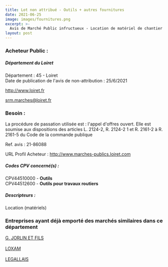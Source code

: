 ```yaml
---
title: Lot non attribué - Outils + autres fournitures
date: 2021-06-25
image: images/fournitures.png
excerpt: >-
  Avis de Marché Public infructueux - Location de matériel de chantier
layout: post
---
```


### Acheteur Public :
##### Département du Loiret
Département : 45 - Loiret<br/>
Date de publication de l'avis de non-attribution : 25/6/2021


http://www.loiret.fr

srm.marches@loiret.fr


### Besoin :

La procédure de passation utilisée est : l'appel d'offres ouvert. Elle est soumise aux dispositions des articles L. 2124-2, R. 2124-2 1 et R. 2161-2 à R. 2161-5 du Code de la commande publique

Ref. avis : 21-86088

URL Profil Acheteur : http://www.marches-publics.loiret.com

##### Codes CPV concerné(s) :
CPV44510000 - **Outils** <br/>
CPV44512600 - **Outils pour travaux routiers** <br/>

##### Descripteurs :
Location (matériels) <br/>

### Entreprises ayant déjà emporté des marchés similaires dans ce département
<a href="/entreprise-543/siren-085580975">G. JORLIN ET FILS</a><br/><br/>
<a href="/entreprise-563/siren-450776968">LOXAM</a><br/><br/>
<a href="/entreprise-572/siren-563820489">LEGALLAIS</a><br/><br/>
